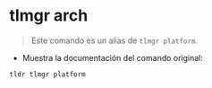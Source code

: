 # tlmgr arch

> Este comando es un alias de `tlmgr platform`.

- Muestra la documentación del comando original:

`tldr tlmgr platform`
